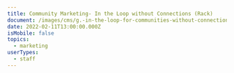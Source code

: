 ```yaml
---
title: Community Marketing- In the Loop without Connections (Rack)
document: /images/cms/g.-in-the-loop-for-communities-without-connections-rack-cards-_122821.pdf
date: 2022-02-11T13:00:00.000Z
isMobile: false
topics:
  - marketing
userTypes:
  - staff
---
```

